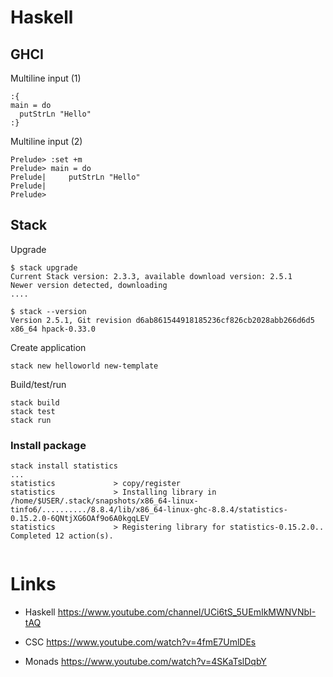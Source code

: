 # Haskell

## GHCI

Multiline input (1)
```
:{
main = do
  putStrLn "Hello"
:}
```

Multiline input (2)
```
Prelude> :set +m
Prelude> main = do
Prelude|     putStrLn "Hello"
Prelude|
Prelude>
```

## Stack

Upgrade
```
$ stack upgrade
Current Stack version: 2.3.3, available download version: 2.5.1
Newer version detected, downloading
....

$ stack --version
Version 2.5.1, Git revision d6ab861544918185236cf826cb2028abb266d6d5 x86_64 hpack-0.33.0
```
Create application
```
stack new helloworld new-template
```
Build/test/run
```
stack build
stack test
stack run
```

### Install package

```
stack install statistics
...
statistics             > copy/register
statistics             > Installing library in /home/$USER/.stack/snapshots/x86_64-linux-tinfo6/........../8.8.4/lib/x86_64-linux-ghc-8.8.4/statistics-0.15.2.0-6QNtjXG6OAf9o6A0kgqLEV
statistics             > Registering library for statistics-0.15.2.0..
Completed 12 action(s).   
  
```

# Links

* Haskell
https://www.youtube.com/channel/UCi6tS_5UEmIkMWNVNbI-tAQ

* CSC
https://www.youtube.com/watch?v=4fmE7UmlDEs

* Monads
https://www.youtube.com/watch?v=4SKaTslDqbY


